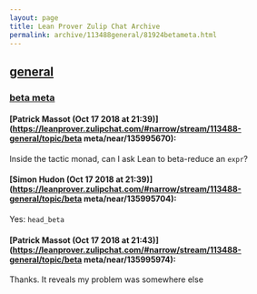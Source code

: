 ```yaml
---
layout: page
title: Lean Prover Zulip Chat Archive 
permalink: archive/113488general/81924betameta.html
---
```


## [general](index.html)
### [beta meta](81924betameta.html)

#### [Patrick Massot (Oct 17 2018 at 21:39)](https://leanprover.zulipchat.com/#narrow/stream/113488-general/topic/beta meta/near/135995670):
Inside the tactic monad, can I ask Lean to beta-reduce an `expr`?

#### [Simon Hudon (Oct 17 2018 at 21:39)](https://leanprover.zulipchat.com/#narrow/stream/113488-general/topic/beta meta/near/135995704):
Yes: `head_beta`

#### [Patrick Massot (Oct 17 2018 at 21:43)](https://leanprover.zulipchat.com/#narrow/stream/113488-general/topic/beta meta/near/135995974):
Thanks. It reveals my problem was somewhere else

